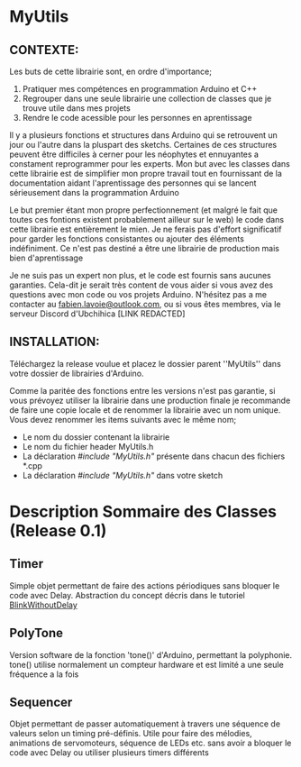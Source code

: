 # MyUtils

## CONTEXTE:

Les buts de cette librairie sont, en ordre d'importance;

1. Pratiquer mes compétences en programmation Arduino et C++
2. Regrouper dans une seule librairie une collection de classes que je trouve utile dans mes projets
3. Rendre le code acessible pour les personnes en aprentissage

Il y a plusieurs fonctions et structures dans Arduino qui se retrouvent un jour ou l'autre dans la pluspart des sketchs. Certaines de ces structures peuvent être difficiles à cerner pour les néophytes et ennuyantes a constament reprogrammer pour les experts. Mon but avec les classes dans cette librairie est de simplifier mon propre travail tout en fournissant de la documentation aidant l'aprentissage des personnes qui se lancent sérieusement dans la programmation Arduino

Le but premier étant mon propre perfectionnement (et malgré le fait que toutes ces fontions existent probablement ailleur sur le web) le code dans cette librairie est entièrement le mien. Je ne ferais pas d'effort significatif pour garder les fonctions consistantes ou ajouter des éléments indéfiniment. Ce n'est pas destiné a être une librairie de production mais bien d'aprentissage

Je ne suis pas un expert non plus, et le code est fournis sans aucunes garanties. Cela-dit je serait très content de vous aider si vous avez des questions avec mon code ou vos projets Arduino. N'hésitez pas a me contacter au fabien.lavoie@outlook.com, ou si vous êtes membres, via le serveur Discord d'Ubchihica [LINK REDACTED]

## INSTALLATION:

Téléchargez la release voulue et placez le dossier parent ''MyUtils'' dans votre dossier de librairies d'Arduino.

Comme la paritée des fonctions entre les versions n'est pas garantie, si vous prévoyez utiliser la librairie dans une production finale je recommande de faire une copie locale et de renommer la librairie avec un nom unique. Vous devez renommer les items suivants avec le même nom;

- Le nom du dossier contenant la librairie
- Le nom du fichier header MyUtils.h
- La déclaration _#include "MyUtils.h"_ présente dans chacun des fichiers \*.cpp
- La déclaration _#include "MyUtils.h"_ dans votre sketch

# Description Sommaire des Classes (Release 0.1)

## Timer

Simple objet permettant de faire des actions périodiques sans bloquer le code avec Delay. Abstraction du concept décris dans le tutoriel [BlinkWithoutDelay](https://docs.arduino.cc/built-in-examples/digital/BlinkWithoutDelay)

## PolyTone

Version software de la fonction 'tone()' d'Arduino, permettant la polyphonie. tone() utilise normalement un compteur hardware et est limité a une seule fréquence a la fois

## Sequencer

Objet permettant de passer automatiquement à travers une séquence de valeurs selon un timing pré-définis. Utile pour faire des mélodies, animations de servomoteurs, séquence de LEDs etc. sans avoir a bloquer le code avec Delay ou utiliser plusieurs timers différents

